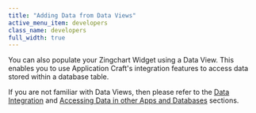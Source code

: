 ```yaml
---
title: "Adding Data from Data Views"
active_menu_item: developers
class_name: developers
full_width: true
---
```



You can also populate your Zingchart Widget using a Data View. This enables you to use Application Craft's integration features to access data stored within a database table.

If you are not familiar with Data Views, then please refer to the [Data Integration](../../advanced-features/data-integration,-reporting-dashboards/index) and [Accessing Data in other Apps and Databases](../../advanced-features/accessing-data-in-other-apps,-databases-and-apis/index) sections.


